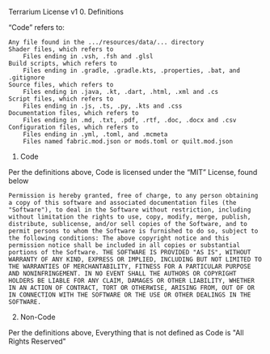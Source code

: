 Terrarium License v1
0. Definitions

“Code” refers to:

    Any file found in the .../resources/data/... directory
    Shader files, which refers to
        Files ending in .vsh, .fsh and .glsl
    Build scripts, which refers to
        Files ending in .gradle, .gradle.kts, .properties, .bat, and .gitignore
    Source files, which refers to
        Files ending in .java, .kt, .dart, .html, .xml and .cs
    Script files, which refers to
        Files ending in .js, .ts, .py, .kts and .css
    Documentation files, which refers to
        Files ending in .md, .txt, .pdf, .rtf, .doc, .docx and .csv
    Configuration files, which refers to
        Files ending in .yml, .toml, and .mcmeta
        Files named fabric.mod.json or mods.toml or quilt.mod.json

1. Code

Per the definitions above, Code is licensed under the “MIT” License, found below

    Permission is hereby granted, free of charge, to any person obtaining a copy of this software and associated documentation files (the "Software"), to deal in the Software without restriction, including without limitation the rights to use, copy, modify, merge, publish, distribute, sublicense, and/or sell copies of the Software, and to permit persons to whom the Software is furnished to do so, subject to the following conditions: The above copyright notice and this permission notice shall be included in all copies or substantial portions of the Software. THE SOFTWARE IS PROVIDED "AS IS", WITHOUT WARRANTY OF ANY KIND, EXPRESS OR IMPLIED, INCLUDING BUT NOT LIMITED TO THE WARRANTIES OF MERCHANTABILITY, FITNESS FOR A PARTICULAR PURPOSE AND NONINFRINGEMENT. IN NO EVENT SHALL THE AUTHORS OR COPYRIGHT HOLDERS BE LIABLE FOR ANY CLAIM, DAMAGES OR OTHER LIABILITY, WHETHER IN AN ACTION OF CONTRACT, TORT OR OTHERWISE, ARISING FROM, OUT OF OR IN CONNECTION WITH THE SOFTWARE OR THE USE OR OTHER DEALINGS IN THE SOFTWARE.

2. Non-Code

Per the definitions above, Everything that is not defined as Code is "All Rights Reserved"
